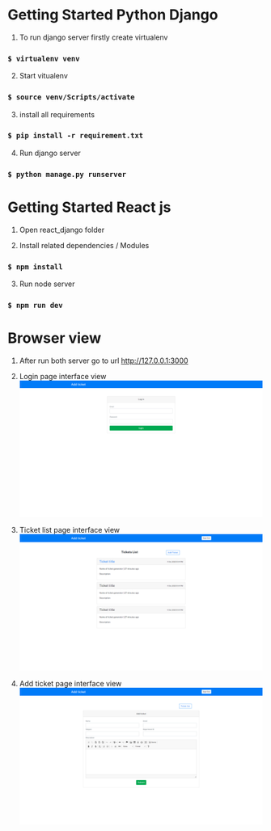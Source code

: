 # Getting Started Python Django

1. To run django server firstly create virtualenv

### `$ virtualenv venv`

2. Start vitualenv

### `$ source venv/Scripts/activate`

3. install all requirements

### `$ pip install -r requirement.txt`

4. Run django server

### `$ python manage.py runserver`

# Getting Started React js

1. Open react_django folder

2. Install related dependencies / Modules

### `$ npm install`

3. Run node server

### `$ npm run dev`

# Browser view

1. After run both server go to url http://127.0.0.1:3000

2. Login page interface view
   ![alt text](https://github.com/Abhay4122/djnago-react-ticket-app/blob/master/static/git/login.png?raw=true)

3. Ticket list page interface view
   ![alt text](https://github.com/Abhay4122/djnago-react-ticket-app/blob/master/static/git/list.png?raw=true)

4. Add ticket page interface view
   ![alt text](https://github.com/Abhay4122/djnago-react-ticket-app/blob/master/static/git/add.png?raw=true)
